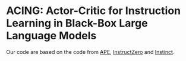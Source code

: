 # ACING: Actor-Critic for Instruction Learning in Black-Box Large Language Models


Our code are based on the code from [APE](https://github.com/keirp/automatic_prompt_engineer), [InstructZero](https://github.com/Lichang-Chen/InstructZero) and [Instinct](https://github.com/xqlin98/INSTINCT).
